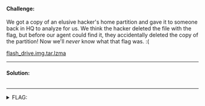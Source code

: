 #### Challenge:

We got a copy of an elusive hacker's home partition and gave it to someone back in HQ to analyze for us. We think the hacker deleted the file with the flag, but before our agent could find it, they accidentally deleted the copy of the partition! Now we'll *never* know what that flag was. :(

[flash_drive.img.tar.lzma](./flash_drive.img.tar.lzma ":ignore")

---

#### Solution:

```bash
```

---

<details><summary>FLAG:</summary>

```
utflag{d@t@_never_dis@ppe@rs}
```

</details>
<br/>
